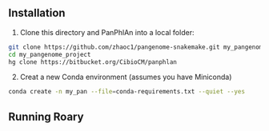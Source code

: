 ## Installation

1. Clone this directory and PanPhlAn into a local folder:
  ```bash
  git clone https://github.com/zhaoc1/pangenome-snakemake.git my_pangenome_project
  cd my_pangenome_project
  hg clone https://bitbucket.org/CibioCM/panphlan
  ```

2. Creat a new Conda environment (assumes you have Miniconda)
  ```bash
  conda create -n my_pan --file=conda-requirements.txt --quiet --yes
  ```

## Running Roary
